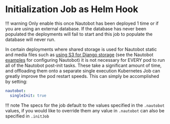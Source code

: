 # Initialization Job as Helm Hook

!!! warning
    Only enable this once Nautobot has been deployed 1 time or if you are using an external database.  If the database has never been populated the deployments will fail to start and this job to populate the database will never run.

In certain deployments where shared storage is used for Nautobot static and media files such as [using S3 for Django storage](https://docs.nautobot.com/projects/core/en/stable/user-guides/s3-django-storage) (see the Nautobot [examples](https://github.com/nautobot/nautobot/tree/develop/examples/s3_static_files) for configuring Nautobot) it is not necessary for EVERY pod to run all of the Nautobot post-init tasks.  These take a significant amount of time, and offloading them onto a separate single execution Kubernetes Job can greatly improve the pod restart speeds.  This can simply be accomplished by setting:

```yaml
nautobot:
  singleInit: true
```

!!! note
    The specs for the job default to the values specified in the `.nautobot` values, if you would like to override them any value in `.nautobot` can also be specified in `.initJob`
